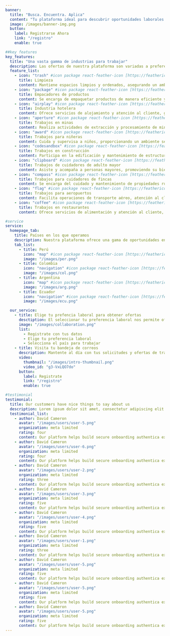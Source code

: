 ```yaml
---
banner:
  title: "Busca. Encuentra. Aplica"
  content: "Tu plataforma ideal para descubrir oportunidades laborales. Con nuestra amplia gama de ofertas, encontrar el trabajo perfecto nunca ha sido tan fácil."
  image: /images/banner-img.png
  button:
    label: Registrarse Ahora
    link: "/registro"
    enable: true

##key features
key_features:
  title: "Una vasta gamma de industrias para trabajar"
  description: Las ofertas de nuestra plataforma son variadas a preferencia y son la mejor manera de encontrar oportunidades laborales.
  feature_list:
    - icon: "trash" #icon package react-feather-icon [https://feathericons.com/]
      title: Limpieza
      content: Mantiene espacios limpios y ordenados, asegurando un ambiente saludable.
    - icon: "package" #icon package react-feather-icon [https://feathericons.com/]
      title: Empacadores de productos
      content: Se encarga de empaquetar productos de manera eficiente y cuidadosa para su distribución.
    - icon: "airplay" #icon package react-feather-icon [https://feathericons.com/]
      title: Industria hotelera
      content: Ofrece servicios de alojamiento y atención al cliente, garantizando una experiencia memorable.
    - icon: "aperture" #icon package react-feather-icon [https://feathericons.com/]
      title: Trabajos en minas
      content: Realiza actividades de extracción y procesamiento de minerales en entornos subterráneos o a cielo abierto.
    - icon: "award" #icon package react-feather-icon [https://feathericons.com/]
      title: Trabajos para niñeras
      content: Cuida y supervisa a niños, proporcionando un ambiente seguro y estimulante.
    - icon: "codesandbox" #icon package react-feather-icon [https://feathericons.com/]
      title: Trabajos en construcción
      content: Participa en la edificación y mantenimiento de estructuras, trabajando en equipo para cumplir plazos.
    - icon: "clipboard" #icon package react-feather-icon [https://feathericons.com/]
      title: Trabajos de cuidadores de adulto mayor
      content: Asiste y acompaña a personas mayores, promoviendo su bienestar y calidad de vida.
    - icon: "compass" #icon package react-feather-icon [https://feathericons.com/]
      title: Trabajos para cuidadores de fincas
      content: Se encarga del cuidado y mantenimiento de propiedades rurales, incluyendo animales y cultivos.
    - icon: "flag" #icon package react-feather-icon [https://feathericons.com/]
      title: Trabajos para aeropuertos
      content: Facilita operaciones de transporte aéreo, atención al cliente y seguridad en el aeropuerto.
    - icon: "coffee" #icon package react-feather-icon [https://feathericons.com/]
      title: Trabajos en restaurantes
      content: Ofrece servicios de alimentación y atención al cliente, creando experiencias gastronómicas agradables.

#service
service:
  homepage_tab:
    title: Países en los que operamos
    description: Nuestra plataforma ofrece una gama de oportunidades en los diferentes países del continente.
    tab_list:
      - title: Perú
        icon: "map" #icon package react-feather-icon [https://feathericons.com/]
        image: "/images/per.png"
      - title: Colombia
        icon: "navigation" #icon package react-feather-icon [https://feathericons.com/]
        image: "/images/col.png"
      - title: Argentina
        icon: "map" #icon package react-feather-icon [https://feathericons.com/]
        image: "/images/arg.png"
      - title: Ecuador
        icon: "navigation" #icon package react-feather-icon [https://feathericons.com/]
        image: "/images/ecu.png"

  our_service:
    - title: Elige tu prefencia laboral para obtener ofertas
      desctiption: El seleccionar tu preferencia laboral nos permite ofrecer una variedad de ofertas para que puedas encontrar el trabajo perfecto para ti.
      image: "/images/collaboration.png"
      list:
        - Registrate con tus datos
        - Elige tu preferencia laboral
        - Selecciona el país para trabajar
    - title: Visita tu bandeja de correos
      description: Mantente al día con tus solicitudes y ofertas de trabajo. Visita tu bandeja de correos para ver si hay alguna que puedas asistir.
      video:
        thumbnail: "/images/intro-thumbnail.png"
        video_id: "g3-VxLQO7do"
      button:
        label: Registrate
        link: "/registro"
        enable: true

#testimonial
testimonial:
  title: Our customers have nice things to say about us
  description: Lorem ipsum dolor sit amet, consectetur adipiscing elit. Morbi egestas Werat viverra id et aliquet. vulputate egestas sollicitudin.
  testimonial_list:
    - author: David Cameron
      avatar: "/images/users/user-5.png"
      organization: meta limited
      rating: four
      content: Our platform helps build secure onboarding authentica experiences & engage your users. We build .
    - author: David Cameron
      avatar: "/images/users/user-6.png"
      organization: meta limited
      rating: four
      content: Our platform helps build secure onboarding authentica experiences & engage your users. We build .
    - author: David Cameron
      avatar: "/images/users/user-2.png"
      organization: meta limited
      rating: three
      content: Our platform helps build secure onboarding authentica experiences & engage your users. We build .
    - author: David Cameron
      avatar: "/images/users/user-3.png"
      organization: meta limited
      rating: five
      content: Our platform helps build secure onboarding authentica experiences & engage your users. We build .
    - author: David Cameron
      avatar: "/images/users/user-4.png"
      organization: meta limited
      rating: five
      content: Our platform helps build secure onboarding authentica experiences & engage your users. We build .
    - author: David Cameron
      avatar: "/images/users/user-1.png"
      organization: meta limited
      rating: three
      content: Our platform helps build secure onboarding authentica experiences & engage your users. We build .
    - author: David Cameron
      avatar: "/images/users/user-5.png"
      organization: meta limited
      rating: five
      content: Our platform helps build secure onboarding authentica experiences & engage your users. We build .
    - author: David Cameron
      avatar: "/images/users/user-5.png"
      organization: meta limited
      rating: five
      content: Our platform helps build secure onboarding authentica experiences & engage your users. We build .
    - author: David Cameron
      avatar: "/images/users/user-5.png"
      organization: meta limited
      rating: five
      content: Our platform helps build secure onboarding authentica experiences & engage your users. We build .
---
```


